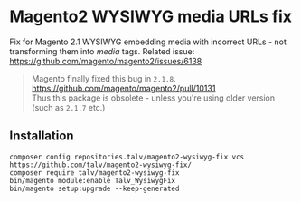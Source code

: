 # Magento2 WYSIWYG media URLs fix

Fix for Magento 2.1 WYSIWYG embedding media with incorrect URLs - not transforming them into *media* tags.
Related issue: https://github.com/magento/magento2/issues/6138

> Magento finally fixed this bug in `2.1.8`. https://github.com/magento/magento2/pull/10131 \
> Thus this package is obsolete - unless you're using older version (such as `2.1.7` etc.)

## Installation

```
composer config repositories.talv/magento2-wysiwyg-fix vcs https://github.com/talv/magento2-wysiwyg-fix/
composer require talv/magento2-wysiwyg-fix
bin/magento module:enable Talv_WysiwygFix
bin/magento setup:upgrade --keep-generated
```
